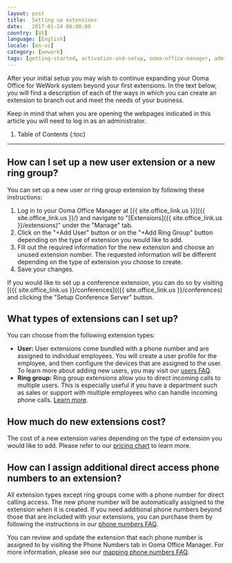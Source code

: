 ```yaml
---
layout: post
title:  Setting up extensions
date:   2017-01-24 08:00:00
country: [US]
language: [English]
locale: [en-us]
category: [wework]
tags: [getting-started, activation-and-setup, ooma-office-manager, admin-features, user-management, wework]
---
```


After your initial setup you may wish to continue expanding your Ooma Office for WeWork system beyond your first extensions. In the text below, you will find a description of each of the ways in which you can create an extension to branch out and meet the needs of your business. 

Keep in mind that when you are opening the webpages indicated in this article you will need to log in as an administrator.

1. Table of Contents
{:toc}
* * *

## How can I set up a new user extension or a new ring group?

You can set up a new user or ring group extension by following these instructions:

1. Log in to your Ooma Office Manager at [{{ site.office_link.us }}]({{ site.office_link.us }}/) and navigate to "[Extensions]({{ site.office_link.us }}/extensions)" under the "Manage" tab.
2. Click on the "+Add User" button or on the "+Add Ring Group" button depending on the type of extension you would like to add. 
3. Fill out the required information for the new extension and choose an unused extension number. The requested information will be different depending on the type of extension you choose to create.
4. Save your changes.

If you would like to set up a conference extension, you can do so by visiting [({{ site.office_link.us }}/conferences](({{ site.office_link.us }}/conferences) and clicking the "Setup Conference Server" button.

## What types of extensions can I set up?

You can choose from the following extension types:

* **User:** User extensions come bundled with a phone number and are assigned to individual employees. You will create a user profile for the employee, and then configure the devices that are assigned to the user. To learn more about adding new users, you may visit our [users FAQ](/us/en//adding-a-new-user).
* **Ring group:** Ring group extensions allow you to direct incoming calls to multiple users. This is especially useful if you have a department such as sales or support with multiple employees who can handle incoming phone calls. [Learn more](/us/en//ring-groups).

## How much do new extensions cost?

The cost of a new extension varies depending on the type of extension you would like to add. Please refer to our [pricing chart](/us/en//ooma-office-pricing-chart) to learn more.

## How can I assign additional direct access phone numbers to an extension?

All extension types except ring groups come with a phone number for direct calling access. The new phone number will be automatically assigned to the extension when it is created. If you need additional phone numbers beyond those that are included with your extensions, you can purchase them by following the instructions in our [phone numbers FAQ](/us/en//adding-additional-phone-numbers).

You can review and update the extension that each phone number is assigned to by visiting the Phone Numbers tab in Ooma Office Manager. For more information, please see our [mapping phone numbers FAQ](/us/en//mapping-phone-numbers). 